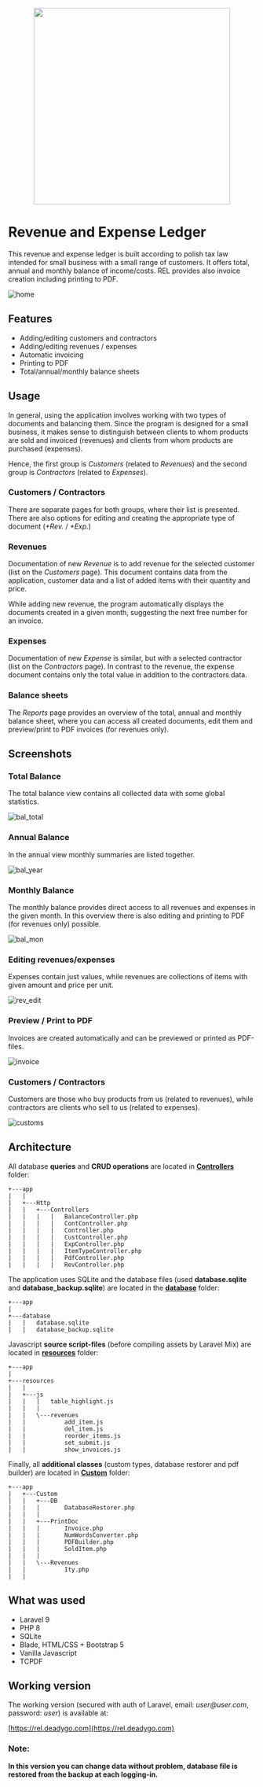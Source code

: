 <p align="center"><a href="https://laravel.com" target="_blank"><img src="https://raw.githubusercontent.com/laravel/art/master/logo-lockup/5%20SVG/2%20CMYK/1%20Full%20Color/laravel-logolockup-cmyk-red.svg" width="400"></a></p>



# Revenue and Expense Ledger

This revenue and expense ledger is built according to polish tax law intended for small business with a small range of customers. It offers total, annual and monthly balance of income/costs. REL provides also invoice creation including printing to PDF.

![home](resources/assets/images/home.gif)

## Features

- Adding/editing customers and contractors
- Adding/editing revenues / expenses
- Automatic invoicing
- Printing to PDF
- Total/annual/monthly balance sheets

## Usage
In general, using the application involves working with two types of documents and balancing them. Since the program is designed for a small business, it makes sense to distinguish between clients to whom products are sold and invoiced (revenues) and clients from whom products are purchased (expenses).

Hence, the first group is _Customers_ (related to _Revenues_) and the second group is _Contractors_ (related to _Expenses_).

### Customers / Contractors
There are separate pages for both groups, where their list is presented. There are also options for editing and creating the appropriate type of document (_+Rev._ / _+Exp._)

### Revenues
Documentation of new _Revenue_ is to add revenue for the selected customer (list on the _Customers_ page). This document contains data from the application, customer data and a list of added items with their quantity and price.

While adding new revenue, the program automatically displays the documents created in a given month, suggesting the next free number for an invoice.

### Expenses
Documentation of new _Expense_ is similar, but with a selected contractor (list on the _Contractors_ page). In contrast to the revenue, the expense document contains only the total value in addition to the contractors data.

### Balance sheets
The _Reports_ page provides an overview of the total, annual and monthly balance sheet, where you can access all created documents, edit them and preview/print to PDF invoices (for revenues only).

## Screenshots

### Total Balance
The total balance view contains all collected data with some global statistics.

![bal_total](resources/assets/images/bal_total.gif)

### Annual Balance
In the annual view monthly summaries are listed together.

![bal_year](resources/assets/images/bal_year.gif)

### Monthly Balance
The monthly balance provides direct access to all revenues and expenses in the given month. In this overview there is also editing and printing to PDF (for revenues only) possible.

![bal_mon](resources/assets/images/bal_mon.gif)

### Editing revenues/expenses
Expenses contain just values, while revenues are collections of items with given amount and price per unit.

![rev_edit](resources/assets/images/rev_edit.gif)

### Preview / Print to PDF
Invoices are created automatically and can be previewed or printed as PDF-files.

![invoice](resources/assets/images/invoice.gif)

### Customers / Contractors
Customers are those who buy products from us (related to revenues), while contractors are clients who sell to us (related to expenses).

![customs](resources/assets/images/customs.gif)

## Architecture
All database **queries** and **CRUD operations** are located in **[Controllers](app/Http/Controllers)** folder:
```
+---app
|   |           
|   +---Http
|   |   +---Controllers
|   |   |   |   BalanceController.php
|   |   |   |   ContController.php
|   |   |   |   Controller.php
|   |   |   |   CustController.php
|   |   |   |   ExpController.php
|   |   |   |   ItemTypeController.php
|   |   |   |   PdfController.php
|   |   |   |   RevController.php
```
The application uses SQLite and the database files (used **database.sqlite** and **database_backup.sqlite**) are located in the **[database](database)** folder:
```
+---app
|       
+---database
|   |   database.sqlite
|   |   database_backup.sqlite
```
Javascript **source script-files** (before compiling assets by Laravel Mix) are located in **[resources](app/resources)** folder:
```
+---app
|             
+---resources
|   |       
|   +---js
|   |   |   table_highlight.js
|   |   |   
|   |   \---revenues
|   |           add_item.js
|   |           del_item.js
|   |           reorder_items.js
|   |           set_submit.js
|   |           show_invoices.js
```
Finally, all **additional classes** (custom types, database restorer and pdf builder) are located in **[Custom](app/Custom)** folder:
```
+---app
|   +---Custom
|   |   +---DB
|   |   |       DatabaseRestorer.php
|   |   |       
|   |   +---PrintDoc
|   |   |       Invoice.php
|   |   |       NumWordsConverter.php
|   |   |       PDFBuilder.php
|   |   |       SoldItem.php
|   |   |       
|   |   \---Revenues
|   |           Ity.php
|   |           
```

## What was used

- Laravel 9
- PHP 8
- SQLite
- Blade, HTML/CSS + Bootstrap 5
- Vanilla Javascript
- TCPDF

## Working version

The working version (secured with auth of Laravel, email: _user@user.com_, password: _user_) is available at:

[https://rel.deadygo.com](https://rel.deadygo.com)

### Note:
**In this version you can change data without problem, database file is restored from the backup at each logging-in.**
